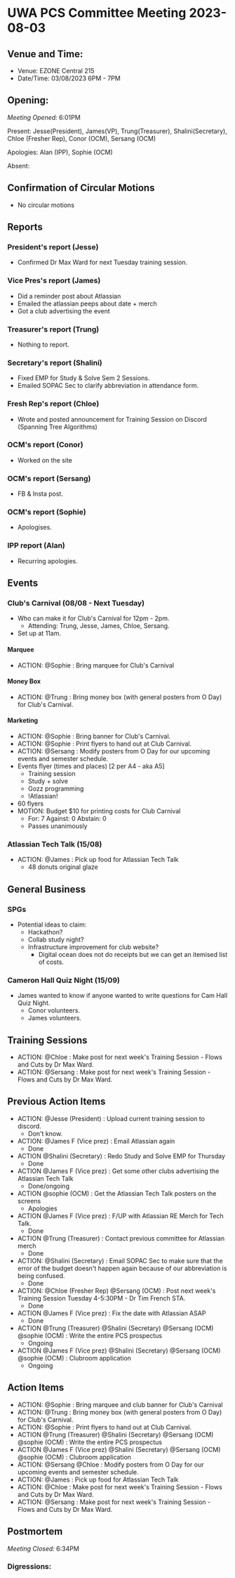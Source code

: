 # UWA PCS Committee Meeting 2023-08-03

## Venue and Time:
- Venue: EZONE Central 215
- Date/Time: 03/08/2023 6PM - 7PM

## Opening:

_Meeting Opened:_ 6:01PM

Present: Jesse(President), James(VP), Trung(Treasurer), Shalini(Secretary), Chloe (Fresher Rep), Conor (OCM), Sersang (OCM)

Apologies: Alan (IPP), Sophie (OCM)

Absent: 

## Confirmation of Circular Motions
- No circular motions

## Reports

### President's report (Jesse)
- Confirmed Dr Max Ward for next Tuesday training session.

### Vice Pres's report (James)
- Did a reminder post about Atlassian
- Emailed the atlassian peeps about date + merch
- Got a club advertising the event

### Treasurer's report (Trung)
- Nothing to report.

### Secretary's report (Shalini)
- Fixed EMP for Study & Solve Sem 2 Sessions.
- Emailed SOPAC Sec to clarify abbreviation in attendance form.

### Fresh Rep's report (Chloe)
- Wrote and posted announcement for Training Session on Discord (Spanning Tree Algorithms)

### OCM's report (Conor)
- Worked on the site

### OCM's report (Sersang)
- FB & Insta post.

### OCM's report (Sophie)
- Apologises.

### IPP report (Alan)
- Recurring apologies.


## Events
### Club's Carnival (08/08 - Next Tuesday)
- Who can make it for Club's Carnival for 12pm - 2pm.
    - Attending: Trung, Jesse, James, Chloe, Sersang.
- Set up at 11am.
#### Marquee
- ACTION: @Sophie : Bring marquee for Club's Carnival
#### Money Box
- ACTION: @Trung : Bring money box (with general posters from O Day) for Club's Carnival.
#### Marketing
- ACTION: @Sophie : Bring banner for Club's Carnival.
- ACTION: @Sophie : Print flyers to hand out at Club Carnival.
- ACTION: @Sersang : Modify posters from O Day for our upcoming events and semester schedule.
- Events flyer (times and places) [2 per A4 - aka A5]
    - Training session
    - Study + solve
    - Gozz programming
    - !Atlassian!
- 60 flyers
- MOTION: Budget $10 for printing costs for Club Carnival
    - For: 7 Against: 0 Abstain: 0
    - Passes unanimously

### Atlassian Tech Talk (15/08)
- ACTION: @James : Pick up food for Atlassian Tech Talk
    - 48 donuts original glaze

## General Business
### SPGs
- Potential ideas to claim:
    - Hackathon?
    - Collab study night?
    - Infrastructure improvement for club website?
        - Digital ocean does not do receipts but we can get an itemised list of costs.

### Cameron Hall Quiz Night (15/09)
- James wanted to know if anyone wanted to write questions for Cam Hall Quiz Night.
    - Conor volunteers.
    - James volunteers.

## Training Sessions
- ACTION: @Chloe : Make post for next week's Training Session - Flows and Cuts by Dr Max Ward.
- ACTION: @Sersang : Make post for next week's Training Session - Flows and Cuts by Dr Max Ward.


## Previous Action Items
* ACTION: @Jesse (President)  : Upload current training session to discord.
    * Don't know.
* ACTION: @James F (Vice prez)  : Email Atlassian again
    * Done
* ACTION @Shalini (Secretary) : Redo Study and Solve EMP for Thursday
    * Done
* ACTION @James F (Vice prez) : Get some other clubs advertising the Atlassian Tech Talk
    * Done/ongoing
* ACTION @sophie (OCM) : Get the Atlassian Tech Talk posters on the screens
    * Apologies
* ACTION @James F (Vice prez)  : F/UP with Atlassian RE Merch for Tech Talk.
    * Done
* ACTION @Trung (Treasurer) : Contact previous committee for Atlassian merch
    * Done
* ACTION: @Shalini (Secretary)  : Email SOPAC Sec to make sure that the error of the budget doesn't happen again because of our abbreviation is being confused.
    * Done
* ACTION: @Chloe (Fresher Rep)  @Sersang (OCM) : Post next week's Training Session Tuesday 4-5:30PM - Dr Tim French STA.
    * Done
* ACTION @James F (Vice prez) : Fix the date with Atlassian ASAP
    * Done
* ACTION @Trung (Treasurer)  @Shalini (Secretary)  @Sersang (OCM)  @sophie (OCM) : Write the entire PCS prospectus
    * Ongoing
* ACTION @James F (Vice prez)  @Shalini (Secretary)  @Sersang (OCM)  @sophie (OCM) : Clubroom application
    * Ongoing


## Action Items
- ACTION: @Sophie : Bring marquee and club banner for Club's Carnival
- ACTION: @Trung : Bring money box (with general posters from O Day) for Club's Carnival.
- ACTION: @Sophie : Print flyers to hand out at Club Carnival.
- ACTION @Trung (Treasurer)  @Shalini (Secretary)  @Sersang (OCM)  @sophie (OCM) : Write the entire PCS prospectus
- ACTION @James F (Vice prez)  @Shalini (Secretary)  @Sersang (OCM)  @sophie (OCM) : Clubroom application
- ACTION: @Sersang @Chloe : Modify posters from O Day for our upcoming events and semester schedule.
- ACTION: @James : Pick up food for Atlassian Tech Talk
- ACTION: @Chloe : Make post for next week's Training Session - Flows and Cuts by Dr Max Ward.
- ACTION: @Sersang : Make post for next week's Training Session - Flows and Cuts by Dr Max Ward.


## Postmortem

_Meeting Closed:_ 6:34PM

### Digressions: 
